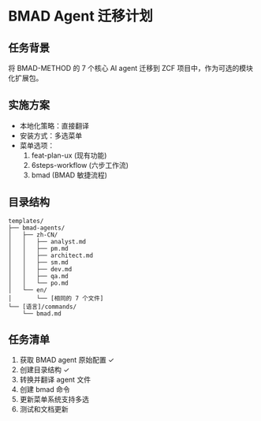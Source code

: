 # BMAD Agent 迁移计划

## 任务背景

将 BMAD-METHOD 的 7 个核心 AI agent 迁移到 ZCF 项目中，作为可选的模块化扩展包。

## 实施方案

- 本地化策略：直接翻译
- 安装方式：多选菜单
- 菜单选项：
  1. feat-plan-ux (现有功能)
  2. 6steps-workflow (六步工作流)
  3. bmad (BMAD 敏捷流程)

## 目录结构

```
templates/
├── bmad-agents/
│   ├── zh-CN/
│   │   ├── analyst.md
│   │   ├── pm.md
│   │   ├── architect.md
│   │   ├── sm.md
│   │   ├── dev.md
│   │   ├── qa.md
│   │   └── po.md
│   └── en/
│       └── [相同的 7 个文件]
└── [语言]/commands/
    └── bmad.md
```

## 任务清单

1. 获取 BMAD agent 原始配置 ✓
2. 创建目录结构 ✓
3. 转换并翻译 agent 文件
4. 创建 bmad 命令
5. 更新菜单系统支持多选
6. 测试和文档更新
